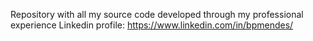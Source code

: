 Repository with all my source code developed through my professional experience
Linkedin profile: https://www.linkedin.com/in/bpmendes/
